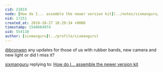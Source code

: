 ```yaml
---
cid: 21019
node: [How do I... assemble the newer version kit](../notes/sixmanguru/10-08-2018/how-do-i-assemble-the-newer-version-kit)
nid: 17251
created_at: 2018-10-27 18:29:34 +0000
timestamp: 1540664974
uid: 554110
author: [sixmanguru](../profile/sixmanguru)
---
```


[@bronwen](/profile/bronwen) any updates for those of us with rubber bands, new camera and new light or did I miss it?

[sixmanguru](../profile/sixmanguru) replying to: [How do I... assemble the newer version kit](../notes/sixmanguru/10-08-2018/how-do-i-assemble-the-newer-version-kit)

